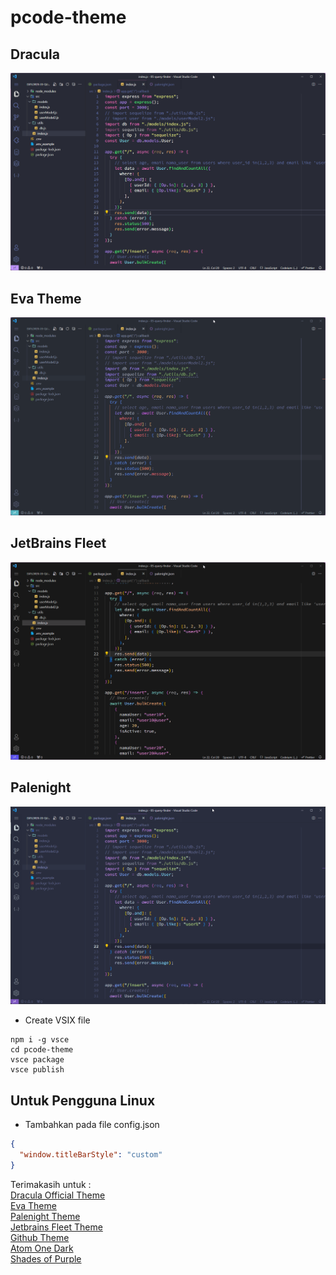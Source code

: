 # pcode-theme

## Dracula

![CAPTURE!](https://raw.githubusercontent.com/pojokcodeid/pcode-theme/main/dracula-fleet.png)

## Eva Theme

![CAPTURE!](https://raw.githubusercontent.com/pojokcodeid/pcode-theme/main/eva-dark-fleet.png)

## JetBrains Fleet

![CAPTURE!](https://raw.githubusercontent.com/pojokcodeid/pcode-theme/main/jetbrains-fleet.png)

## Palenight

![CAPTURE!](https://raw.githubusercontent.com/pojokcodeid/pcode-theme/main/palenight-fleet.png)

- Create VSIX file

```
npm i -g vsce
cd pcode-theme
vsce package
vsce publish
```

## Untuk Pengguna Linux

- Tambahkan pada file config.json

```json
{
  "window.titleBarStyle": "custom"
}
```

Terimakasih untuk : <br>
<a href="https://github.com/dracula/visual-studio-code">Dracula Official Theme</a><br>
<a href="https://github.com/fisheva/Eva-Theme">Eva Theme</a><br>
<a href="https://github.com/whizkydee/vscode-palenight-theme">Palenight Theme</a><br>
<a href="https://github.com/Michaelzhouisnotwhite/Jetbrains-Fleet-Theme">Jetbrains Fleet Theme</a><br>
<a href="https://github.com/primer/github-vscode-theme">Github Theme</a><br>
<a href="https://github.com/akamud/vscode-theme-onedark">Atom One Dark</a><br>
<a href="https://github.com/ahmadawais/shades-of-purple-vscode">Shades of Purple</a><br>
